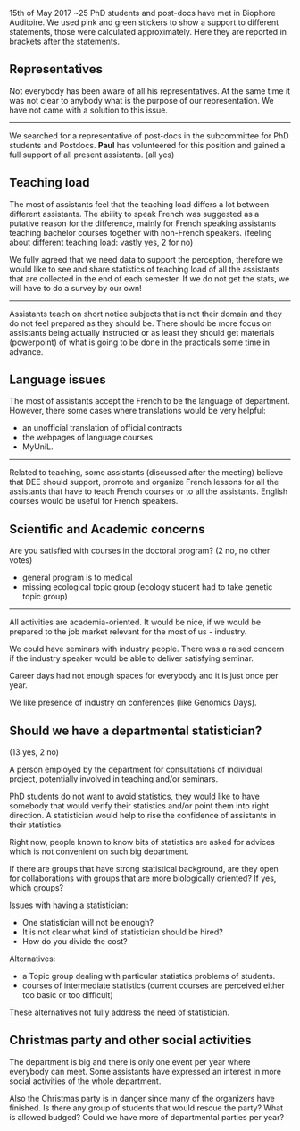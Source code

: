 15th of May 2017 ~25 PhD students and post-docs have met in Biophore Auditoire. We used pink and green stickers to show a support to different statements, those were calculated approximately. Here they are reported in brackets after the statements.

## Representatives

Not everybody has been aware of all his representatives. At the same time it was not clear to anybody what is the purpose of our representation. We have not came with a solution to this issue.

---

We searched for a representative of post-docs in the subcommittee for PhD students and Postdocs. **Paul** has volunteered for this position and gained a full support of all present assistants. (all yes)

## Teaching load

The most of assistants feel that the teaching load differs a lot between different assistants. The ability to speak French was suggested as a putative reason for the difference, mainly for French speaking assistants teaching bachelor courses together with non-French speakers.  (feeling about different teaching load: vastly yes, 2 for no)

We fully agreed that we need data to support the perception, therefore we would like to see and share statistics of teaching load of all the assistants that are collected in the end of each semester. If we do not get the stats, we will have to do a survey by our own!

---

Assistants teach on short notice subjects that is not their domain and they do not feel prepared as they should be. There should be more focus on assistants being actually instructed or as least they should get materials (powerpoint) of what is going to be done in the practicals some time in advance.

## Language issues

The most of assistants accept the French to be the language of department. However, there some cases where translations would be very helpful:
- an unofficial translation of official contracts
- the webpages of language courses
- MyUniL.

---

Related to teaching, some assistants (discussed after the meeting) believe that DEE should support, promote and organize French lessons for all the assistants that have to teach French courses or to all the assistants. English courses would be useful for French speakers.

## Scientific and Academic concerns

Are you satisfied with courses in the doctoral program? (2 no, no other votes)

- general program is to medical
- missing ecological topic group (ecology student had to take genetic topic group)

---

All activities are academia-oriented. It would be nice, if we would be prepared to the job market relevant for the most of us - industry.

We could have seminars with industry people. There was a raised concern if the industry speaker would be able to deliver satisfying seminar.

Career days had not enough spaces for everybody and it is just once per year.

We like presence of industry on conferences (like Genomics Days).

## Should we have a departmental statistician?
(13 yes, 2 no)

A person employed by the department for consultations of individual project, potentially involved in teaching and/or seminars.

PhD students do not want to avoid statistics, they would like to have somebody that would verify their statistics and/or point them into right direction. A statistician would help to rise the confidence of assistants in their statistics.

Right now, people known to know bits of statistics are asked for advices which is not convenient on such big department.

If there are groups that have strong statistical background, are they open for collaborations with groups that are more biologically oriented? If yes, which groups?

Issues with having a statistician:
- One statistician will not be enough?
- It is not clear what kind of statistician should be hired?
- How do you divide the cost?

Alternatives:
- a Topic group dealing with particular statistics problems of students.
- courses of intermediate statistics (current courses are perceived either too basic or too difficult)

These alternatives not fully address the need of statistician.

## Christmas party and other social activities

The department is big and there is only one event per year where everybody can meet. Some assistants have expressed an interest in more social activities of the whole department.

Also the Christmas party is in danger since many of the organizers have finished. Is there any group of students that would rescue the party? What is allowed budged? Could we have more of departmental parties per year?
